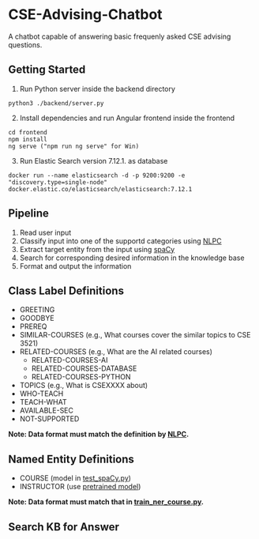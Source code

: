 # CSE-Advising-Chatbot

A chatbot capable of answering basic frequenly asked CSE advising questions.

## Getting Started
1. Run Python server inside the backend directory
```
python3 ./backend/server.py
```
2. Install dependencies and run Angular frontend inside the frontend
```
cd frontend
npm install
ng serve ("npm run ng serve" for Win)
```
3. Run Elastic Search version 7.12.1. as database
```
docker run --name elasticsearch -d -p 9200:9200 -e "discovery.type=single-node" docker.elastic.co/elasticsearch/elasticsearch:7.12.1
```


## Pipeline

1. Read user input
2. Classify input into one of the supportd categories using [NLPC](https://github.com/osu-cse-5914/natural-language-processing-classifier)
3. Extract target entity from the input using [spaCy](https://spacy.io/usage/training#training-data)
4. Search for corresponding desired information in the knowledge base
5. Format and output the information

## Class Label Definitions

* GREETING
* GOODBYE
* PREREQ
* SIMILAR-COURSES (e.g., What courses cover the similar topics to CSE 3521)
* RELATED-COURSES (e.g., What are the AI related courses)
  * RELATED-COURSES-AI
  * RELATED-COURSES-DATABASE
  * RELATED-COURSES-PYTHON
* TOPICS (e.g., What is CSEXXXX about)
* WHO-TEACH
* TEACH-WHAT
* AVAILABLE-SEC
* NOT-SUPPORTED

**Note: Data format must match the definition by [NLPC](https://github.com/osu-cse-5914/natural-language-processing-classifier).**

## Named Entity Definitions

* COURSE (model in [test_spaCy.py](test_spaCy.py))
* INSTRUCTOR (use [pretrained model](https://spacy.io/models/en/))

**Note: Data format must match that in [train_ner_course.py](./ner/train_ner_course.py).**

## Search KB for Answer
